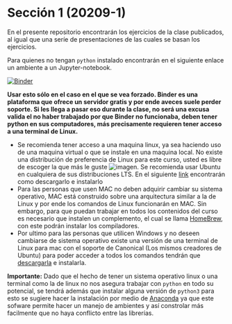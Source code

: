 # Sección 1 (20209-1)
En el presente repositorio encontrarán los ejercicios de la clase publicados, al igual que una seríe de presentaciones de las cuales se basan los ejercicios.


Para quienes no tengan ``python`` instalado encontrarán en el siguiente enlace un ambiente a un Jupyter-notebook. 



[![Binder](http://mybinder.org/badge_logo.svg)](http://beta.mybinder.org/v2/gh/ComputoCienciasUniandes/FISI2029-201920/master)

__Usar esto sólo en el caso en el que se vea forzado. Binder es una plataforma que ofrece un servidor gratis y por ende aveces suele perder soporte. Si les llega a pasar eso durante la clase, no será una excusa valida el no haber trabajado por que Binder no funcionaba, deben tener python en sus computadores, más precisamente requieren tener acceso a una terminal de Linux.__
* Se recomienda tener acceso a una maquina linux, ya sea haciendo uso de una maquina virtual o que se instale en una maquina local. No existe una distribución de preferencia de Linux para este curso, usted es libre de escoger la que más le guste
![imagen](https://upload.wikimedia.org/wikipedia/commons/1/1b/Linux_Distribution_Timeline.svg). Se recomienda usar Ubuntu en cualquiera de sus distribuciones LTS. En el siguiente [link](https://ubuntu.com/download/desktop) encontrarán como descargarlo e instalarlo
* Para las personas que usen MAC no deben adquirir cambiar su sistema operativo, MAC está construido sobre una arquitectura similar a la de Linux y por ende los comandos de Linux funcionarán en MAC. Sin embargo, para que puedan trabajar en todos los contenidos del curso es necesario que instalen un complemento, el cual se llama [HomeBrew](https://brew.sh/), con este podrán instalar los compiladores.
* Por ultimo para las personas que utilicen Windows y no deseen cambiarse de sistema operativo existe una versión de una terminal de Linux para mac con el soporte de Canonical (Los mismos creadores de Ubuntu) para poder acceder a todos los comandos tendrán que [descargarla](https://www.microsoft.com/en-us/p/ubuntu/9nblggh4msv6?activetab=pivot:overviewtab) e instalarla.


__Importante:__ Dado que el hecho de tener un sistema operativo linux o una terminal como la de linux no nos asegura trabajar con ``python`` en todo su potencial, se tendrá además que instalar alguna versión de ``python3`` para esto se sugiere hacer la instalación por medio de [Anaconda](https://www.anaconda.com/distribution/) ya que este sofware permite hacer un manejo de ambientes y así constrolar más facilmente que no haya conflicto entre las librerías. 




